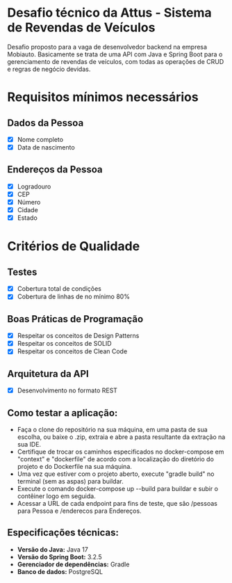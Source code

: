 # Desafio técnico da Attus - Sistema de Revendas de Veículos

Desafio proposto para a vaga de desenvolvedor backend na empresa Mobiauto. Basicamente se trata de uma API com Java e Spring Boot para o gerenciamento de revendas de veículos, com todas as operações de CRUD e regras de negócio devidas.

# Requisitos mínimos necessários

## Dados da Pessoa
- [x] Nome completo
- [x] Data de nascimento

## Endereços da Pessoa
- [x] Logradouro
- [x] CEP
- [x] Número
- [x] Cidade
- [x] Estado

# Critérios de Qualidade

## Testes
- [x] Cobertura total de condições
- [x] Cobertura de linhas de no mínimo 80%

## Boas Práticas de Programação
- [x] Respeitar os conceitos de Design Patterns
- [x] Respeitar os conceitos de SOLID
- [x] Respeitar os conceitos de Clean Code

## Arquitetura da API
- [x] Desenvolvimento no formato REST


## Como testar a aplicação:

- Faça o clone do repositório na sua máquina, em uma pasta de sua escolha, ou baixe o .zip, extraia e abre a pasta resultante da extração na sua IDE.
- Certifique de trocar os caminhos especificados no docker-compose em "context" e "dockerfile" de acordo com a localização do diretório do projeto e do Dockerfile na sua máquina.
- Uma vez que estiver com o projeto aberto, execute "gradle build" no terminal (sem as aspas) para buildar.
- Execute o comando docker-compose up --build para buildar e subir o contêiner logo em seguida.
- Acessar a URL de cada endpoint para fins de teste, que são /pessoas para Pessoa e /enderecos para Endereços.


## Especificações técnicas:

- **Versão do Java:** Java 17
- **Versão do Spring Boot:** 3.2.5
- **Gerenciador de dependências:** Gradle
- **Banco de dados:** PostgreSQL
